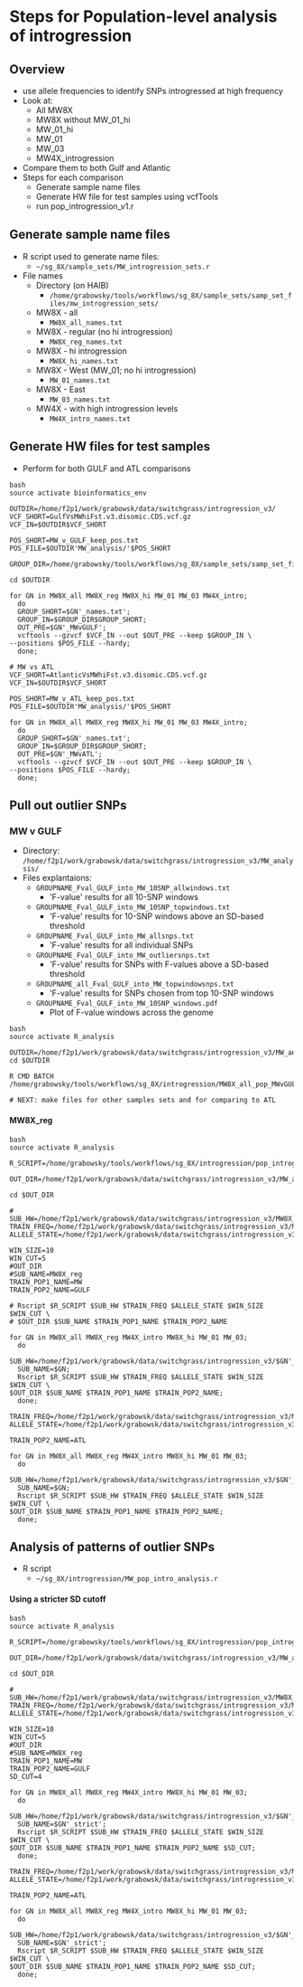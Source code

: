 # Steps for Population-level analysis of introgression

## Overview
* use allele frequencies to identify SNPs introgressed at high frequency
* Look at:
  * All MW8X
  * MW8X without MW_01_hi
  * MW_01_hi
  * MW_01
  * MW_03
  * MW4X_introgression
* Compare them to both Gulf and Atlantic
* Steps for each comparison
  * Generate sample name files
  * Generate HW file for test samples using vcfTools
  * run pop_introgression_v1.r

## Generate sample name files
* R script used to generate name files:
  * `~/sg_8X/sample_sets/MW_introgression_sets.r`
* File names
  * Directory (on HAIB)
    * `/home/grabowsky/tools/workflows/sg_8X/sample_sets/samp_set_files/mw_introgression_sets/`
  * MW8X - all
    * `MW8X_all_names.txt`
  * MW8X - regular (no hi introgression)
    * `MW8X_reg_names.txt`
  * MW8X - hi introgression
    * `MW8X_hi_names.txt`
  * MW8X - West (MW_01; no hi introgression)
    * `MW_01_names.txt`
  * MW8X - East
    * `MW_03_names.txt`
  * MW4X - with high introgression levels
    * `MW4X_intro_names.txt`

## Generate HW files for test samples
* Perform for both GULF and ATL comparisons
```
bash
source activate bioinformatics_env

OUTDIR=/home/f2p1/work/grabowsk/data/switchgrass/introgression_v3/
VCF_SHORT=GulfVsMWhiFst.v3.disomic.CDS.vcf.gz
VCF_IN=$OUTDIR$VCF_SHORT

POS_SHORT=MW_v_GULF_keep_pos.txt
POS_FILE=$OUTDIR'MW_analysis/'$POS_SHORT

GROUP_DIR=/home/grabowsky/tools/workflows/sg_8X/sample_sets/samp_set_files/mw_introgression_sets/

cd $OUTDIR

for GN in MW8X_all MW8X_reg MW8X_hi MW_01 MW_03 MW4X_intro;
  do
  GROUP_SHORT=$GN'_names.txt';
  GROUP_IN=$GROUP_DIR$GROUP_SHORT;
  OUT_PRE=$GN'_MWvGULF';
  vcftools --gzvcf $VCF_IN --out $OUT_PRE --keep $GROUP_IN \
--positions $POS_FILE --hardy;
  done;

# MW vs ATL
VCF_SHORT=AtlanticVsMWhiFst.v3.disomic.CDS.vcf.gz
VCF_IN=$OUTDIR$VCF_SHORT

POS_SHORT=MW_v_ATL_keep_pos.txt
POS_FILE=$OUTDIR'MW_analysis/'$POS_SHORT

for GN in MW8X_all MW8X_reg MW8X_hi MW_01 MW_03 MW4X_intro;
  do
  GROUP_SHORT=$GN'_names.txt';
  GROUP_IN=$GROUP_DIR$GROUP_SHORT;
  OUT_PRE=$GN'_MWvATL';
  vcftools --gzvcf $VCF_IN --out $OUT_PRE --keep $GROUP_IN \
--positions $POS_FILE --hardy;
  done;
```

## Pull out outlier SNPs

### MW v GULF
* Directory: `/home/f2p1/work/grabowsk/data/switchgrass/introgression_v3/MW_analysis/`
* Files explantaions:
  * `GROUPNAME_Fval_GULF_into_MW_10SNP_allwindows.txt`
    * 'F-value' results for all 10-SNP windows
  * `GROUPNAME_Fval_GULF_into_MW_10SNP_topwindows.txt`
    * 'F-value' results for 10-SNP windows above an SD-based threshold
  * `GROUPNAME_Fval_GULF_into_MW_allsnps.txt`
    * 'F-value' results for all individual SNPs
  * `GROUPNAME_Fval_GULF_into_MW_outliersnps.txt`
    * 'F-value' results for SNPs with F-values above a SD-based threshold
  * `GROUPNAME_all_Fval_GULF_into_MW_topwindowsnps.txt`
    * 'F-value' results for SNPs chosen from top 10-SNP windows
  * `GROUPNAME_Fval_GULF_into_MW_10SNP_windows.pdf`
    * Plot of F-value windows across the genome
```
bash
source activate R_analysis

OUTDIR=/home/f2p1/work/grabowsk/data/switchgrass/introgression_v3/MW_analysis/
cd $OUTDIR

R CMD BATCH /home/grabowsky/tools/workflows/sg_8X/introgression/MW8X_all_pop_MWvGULF.r

# NEXT: make files for other samples sets and for comparing to ATL

```
#### MW8X_reg
```
bash
source activate R_analysis

R_SCRIPT=/home/grabowsky/tools/workflows/sg_8X/introgression/pop_introgression_v2.r

OUT_DIR=/home/f2p1/work/grabowsk/data/switchgrass/introgression_v3/MW_analysis/

cd $OUT_DIR

# SUB_HW=/home/f2p1/work/grabowsk/data/switchgrass/introgression_v3/MW8X_reg_MWvGULF.hwe
TRAIN_FREQ=/home/f2p1/work/grabowsk/data/switchgrass/introgression_v3/MW_analysis/MW_v_GULF_ref_freq.txt
ALLELE_STATE=/home/f2p1/work/grabowsk/data/switchgrass/introgression_v3/MW_analysis/MW_v_GULF_allele_states.txt

WIN_SIZE=10
WIN_CUT=5
#OUT_DIR
#SUB_NAME=MW8X_reg
TRAIN_POP1_NAME=MW
TRAIN_POP2_NAME=GULF

# Rscript $R_SCRIPT $SUB_HW $TRAIN_FREQ $ALLELE_STATE $WIN_SIZE $WIN_CUT \
# $OUT_DIR $SUB_NAME $TRAIN_POP1_NAME $TRAIN_POP2_NAME

for GN in MW8X_all MW8X_reg MW4X_intro MW8X_hi MW_01 MW_03;
  do
  SUB_HW=/home/f2p1/work/grabowsk/data/switchgrass/introgression_v3/$GN'_MWvGULF.hwe';
  SUB_NAME=$GN;
  Rscript $R_SCRIPT $SUB_HW $TRAIN_FREQ $ALLELE_STATE $WIN_SIZE $WIN_CUT \
$OUT_DIR $SUB_NAME $TRAIN_POP1_NAME $TRAIN_POP2_NAME;
  done;

TRAIN_FREQ=/home/f2p1/work/grabowsk/data/switchgrass/introgression_v3/MW_analysis/MW_v_ATL_ref_freq.txt
ALLELE_STATE=/home/f2p1/work/grabowsk/data/switchgrass/introgression_v3/MW_analysis/MW_v_ATL_allele_states.txt

TRAIN_POP2_NAME=ATL

for GN in MW8X_all MW8X_reg MW4X_intro MW8X_hi MW_01 MW_03;
  do
  SUB_HW=/home/f2p1/work/grabowsk/data/switchgrass/introgression_v3/$GN'_MWvATL.hwe';
  SUB_NAME=$GN;
  Rscript $R_SCRIPT $SUB_HW $TRAIN_FREQ $ALLELE_STATE $WIN_SIZE $WIN_CUT \
$OUT_DIR $SUB_NAME $TRAIN_POP1_NAME $TRAIN_POP2_NAME;
  done;

```

## Analysis of patterns of outlier SNPs
* R script
  * `~/sg_8X/introgression/MW_pop_intro_analysis.r`

#### Using a stricter SD cutoff
```
bash
source activate R_analysis

R_SCRIPT=/home/grabowsky/tools/workflows/sg_8X/introgression/pop_introgression_v3.r

OUT_DIR=/home/f2p1/work/grabowsk/data/switchgrass/introgression_v3/MW_analysis/

cd $OUT_DIR

# SUB_HW=/home/f2p1/work/grabowsk/data/switchgrass/introgression_v3/MW8X_reg_MWvGULF.hwe
TRAIN_FREQ=/home/f2p1/work/grabowsk/data/switchgrass/introgression_v3/MW_analysis/MW_v_GULF_ref_freq.txt
ALLELE_STATE=/home/f2p1/work/grabowsk/data/switchgrass/introgression_v3/MW_analysis/MW_v_GULF_allele_states.txt

WIN_SIZE=10
WIN_CUT=5
#OUT_DIR
#SUB_NAME=MW8X_reg
TRAIN_POP1_NAME=MW
TRAIN_POP2_NAME=GULF
SD_CUT=4

for GN in MW8X_all MW8X_reg MW4X_intro MW8X_hi MW_01 MW_03;
  do
  SUB_HW=/home/f2p1/work/grabowsk/data/switchgrass/introgression_v3/$GN'_MWvGULF.hwe';
  SUB_NAME=$GN'_strict';
  Rscript $R_SCRIPT $SUB_HW $TRAIN_FREQ $ALLELE_STATE $WIN_SIZE $WIN_CUT \
$OUT_DIR $SUB_NAME $TRAIN_POP1_NAME $TRAIN_POP2_NAME $SD_CUT;
  done;

TRAIN_FREQ=/home/f2p1/work/grabowsk/data/switchgrass/introgression_v3/MW_analysis/MW_v_ATL_ref_freq.txt
ALLELE_STATE=/home/f2p1/work/grabowsk/data/switchgrass/introgression_v3/MW_analysis/MW_v_ATL_allele_states.txt

TRAIN_POP2_NAME=ATL

for GN in MW8X_all MW8X_reg MW4X_intro MW8X_hi MW_01 MW_03;
  do
  SUB_HW=/home/f2p1/work/grabowsk/data/switchgrass/introgression_v3/$GN'_MWvATL.hwe';
  SUB_NAME=$GN'_strict';
  Rscript $R_SCRIPT $SUB_HW $TRAIN_FREQ $ALLELE_STATE $WIN_SIZE $WIN_CUT \
$OUT_DIR $SUB_NAME $TRAIN_POP1_NAME $TRAIN_POP2_NAME $SD_CUT;
  done;



```


